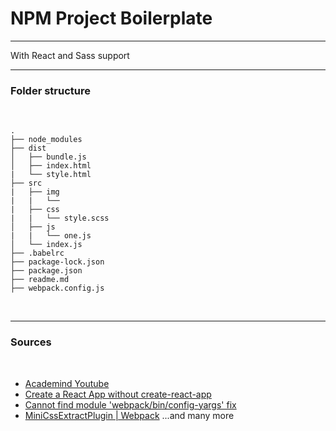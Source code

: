 # NPM Project Boilerplate
___

With React and Sass support
___

### Folder structure
&nbsp;
```
.
├── node_modules
├── dist
│   ├── bundle.js
│   ├── index.html
|   └── style.html
├── src
|   ├── img
|   |   └──
|   ├── css
|   |   └── style.scss
│   ├── js
|   |   └── one.js
│   └── index.js
├── .babelrc
├── package-lock.json
├── package.json
├── readme.md
├── webpack.config.js
```
&nbsp;
___
### Sources
&nbsp;
- [Academind Youtube](https://youtube.com/playlist?list=PL55RiY5tL51rcCnrOrZixuOsZhAHHy6os)
- [Create a React App without create-react-app](https://www.innominds.com/blog/create-a-react-app-without-create-react-app)
- [Cannot find module 'webpack/bin/config-yargs' fix](https://stackoverflow.com/questions/40379139/cannot-find-module-webpack-bin-config-yargs)
- [MiniCssExtractPlugin | Webpack](https://v4.webpack.js.org/plugins/mini-css-extract-plugin/)
...and many more